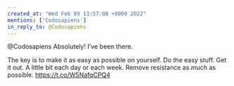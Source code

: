 ```yaml
---
created_at: "Wed Feb 09 13:57:08 +0000 2022"
mentions: ['Codosapiens']
in_reply_to: @Codosapiens
---
```


@Codosapiens Absolutely! I've been there. 

The key is to make it as easy as possible on yourself. Do the easy stuff.  Get it out. A little bit each day or each week. Remove resistance as much as possible. https://t.co/W5NafqCPQ4